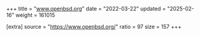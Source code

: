 +++
title = "www.openbsd.org"
date = "2022-03-22"
updated = "2025-02-16"
weight = 161015

[extra]
source = "https://www.openbsd.org/"
ratio = 97
size = 157
+++
